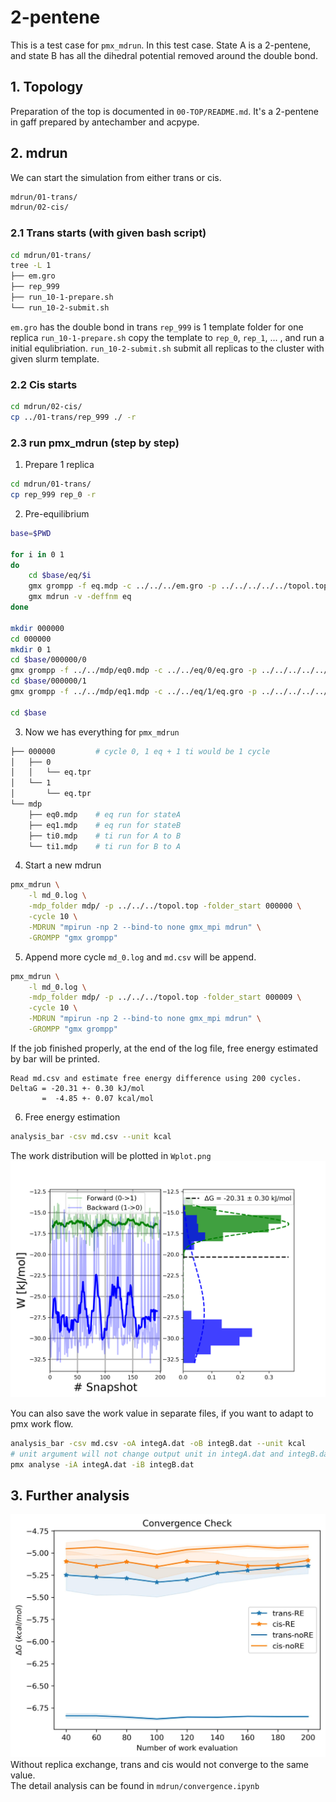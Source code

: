 # 2-pentene
This is a test case for `pmx_mdrun`. In this test case. State A is a 2-pentene, and state B 
has all the dihedral potential removed around the double bond.

## 1. Topology
Preparation of the top is documented in `00-TOP/README.md`. It's a 2-pentene in gaff prepared by antechamber and acpype.  

## 2. mdrun
We can start the simulation from either trans or cis.
```bash
mdrun/01-trans/
mdrun/02-cis/
```
### 2.1 Trans starts (with given bash script)
```bash
cd mdrun/01-trans/
tree -L 1
├── em.gro
├── rep_999
├── run_10-1-prepare.sh
└── run_10-2-submit.sh
```
`em.gro` has the double bond in trans
`rep_999` is 1 template folder for one replica
`run_10-1-prepare.sh` copy the template to `rep_0`, `rep_1`, ... , and run a initial equlibriation.
`run_10-2-submit.sh` submit all replicas to the cluster with given slurm template.

### 2.2 Cis starts
```bash
cd mdrun/02-cis/
cp ../01-trans/rep_999 ./ -r
```

### 2.3 run pmx_mdrun (step by step)
1. Prepare 1 replica
```bash
cd mdrun/01-trans/
cp rep_999 rep_0 -r
```
  
2. Pre-equilibrium
```bash
base=$PWD

for i in 0 1 
do
    cd $base/eq/$i
    gmx grompp -f eq.mdp -c ../../../em.gro -p ../../../../../topol.top  -o eq
    gmx mdrun -v -deffnm eq
done

mkdir 000000
cd 000000
mkdir 0 1
cd $base/000000/0
gmx grompp -f ../../mdp/eq0.mdp -c ../../eq/0/eq.gro -p ../../../../../topol.top -o eq
cd $base/000000/1
gmx grompp -f ../../mdp/eq1.mdp -c ../../eq/1/eq.gro -p ../../../../../topol.top -o eq

cd $base
```

3. Now we has everything for `pmx_mdrun`
```bash
├── 000000         # cycle 0, 1 eq + 1 ti would be 1 cycle
│   ├── 0
│   │   └── eq.tpr
│   └── 1
│       └── eq.tpr
└── mdp
    ├── eq0.mdp    # eq run for stateA
    ├── eq1.mdp    # eq run for stateB
    ├── ti0.mdp    # ti run for A to B
    └── ti1.mdp    # ti run for B to A
```

4. Start a new mdrun
```bash
pmx_mdrun \
    -l md_0.log \
    -mdp_folder mdp/ -p ../../../topol.top -folder_start 000000 \
    -cycle 10 \
    -MDRUN "mpirun -np 2 --bind-to none gmx_mpi mdrun" \
    -GROMPP "gmx grompp"
```

5. Append more cycle
`md_0.log` and `md.csv` will be append.
```bash
pmx_mdrun \
    -l md_0.log \
    -mdp_folder mdp/ -p ../../../topol.top -folder_start 000009 \
    -cycle 10 \
    -MDRUN "mpirun -np 2 --bind-to none gmx_mpi mdrun" \
    -GROMPP "gmx grompp"
```
If the job finished properly, at the end of the log file, free energy estimated by bar will be printed.
```
Read md.csv and estimate free energy difference using 200 cycles.
DeltaG = -20.31 +- 0.30 kJ/mol
       =  -4.85 +- 0.07 kcal/mol
```

6. Free energy estimation
```bash
analysis_bar -csv md.csv --unit kcal
```
The work distribution will be plotted in `Wplot.png`
![work_distribution](./mdrun/Wplot.png)

You can also save the work value in separate files, if you want to adapt to pmx work flow.  
```bash
analysis_bar -csv md.csv -oA integA.dat -oB integB.dat --unit kcal
# unit argument will not change output unit in integA.dat and integB.dat, as pmx only accept kJ/mol
pmx analyse -iA integA.dat -iB integB.dat
```

## 3. Further analysis
![convergence_check](./mdrun/convergence.jpeg)
Without replica exchange, trans and cis would not converge to the same value.  
The detail analysis can be found in `mdrun/convergence.ipynb`
